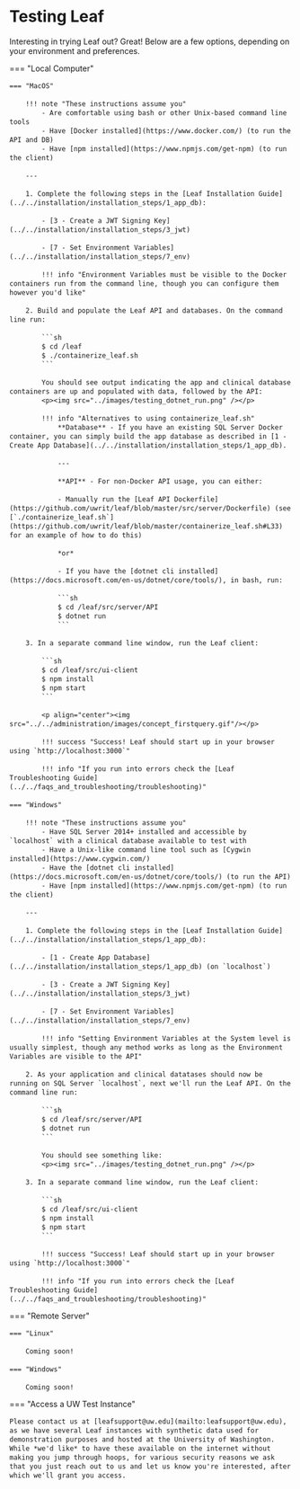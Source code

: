 # Testing Leaf
Interesting in trying Leaf out? Great! Below are a few options, depending on your environment and preferences.

=== "Local Computer"

    === "MacOS"

        !!! note "These instructions assume you"
            - Are comfortable using bash or other Unix-based command line tools
            - Have [Docker installed](https://www.docker.com/) (to run the API and DB)
            - Have [npm installed](https://www.npmjs.com/get-npm) (to run the client)

        ---

        1. Complete the following steps in the [Leaf Installation Guide](../../installation/installation_steps/1_app_db):

            - [3 - Create a JWT Signing Key](../../installation/installation_steps/3_jwt)

            - [7 - Set Environment Variables](../../installation/installation_steps/7_env)

            !!! info "Environment Variables must be visible to the Docker containers run from the command line, though you can configure them however you'd like"

        2. Build and populate the Leaf API and databases. On the command line run:

            ```sh
            $ cd /leaf
            $ ./containerize_leaf.sh
            ```

            You should see output indicating the app and clinical database containers are up and populated with data, followed by the API:
            <p><img src="../images/testing_dotnet_run.png" /></p>

            !!! info "Alternatives to using containerize_leaf.sh"
                **Database** - If you have an existing SQL Server Docker container, you can simply build the app database as described in [1 - Create App Database](../../installation/installation_steps/1_app_db).

                ---

                **API** - For non-Docker API usage, you can either:
                
                - Manually run the [Leaf API Dockerfile](https://github.com/uwrit/leaf/blob/master/src/server/Dockerfile) (see [`./containerize_leaf.sh`](https://github.com/uwrit/leaf/blob/master/containerize_leaf.sh#L33) for an example of how to do this)

                *or*

                - If you have the [dotnet cli installed](https://docs.microsoft.com/en-us/dotnet/core/tools/), in bash, run:

                ```sh
                $ cd /leaf/src/server/API
                $ dotnet run
                ```

        3. In a separate command line window, run the Leaf client:

            ```sh
            $ cd /leaf/src/ui-client
            $ npm install
            $ npm start
            ```

            <p align="center"><img src="../../administration/images/concept_firstquery.gif"/></p>

            !!! success "Success! Leaf should start up in your browser using `http://localhost:3000`"

            !!! info "If you run into errors check the [Leaf Troubleshooting Guide](../../faqs_and_troubleshooting/troubleshooting)"

    === "Windows"

        !!! note "These instructions assume you"
            - Have SQL Server 2014+ installed and accessible by `localhost` with a clinical database available to test with
            - Have a Unix-like command line tool such as [Cygwin installed](https://www.cygwin.com/)
            - Have the [dotnet cli installed](https://docs.microsoft.com/en-us/dotnet/core/tools/) (to run the API)
            - Have [npm installed](https://www.npmjs.com/get-npm) (to run the client)

        ---

        1. Complete the following steps in the [Leaf Installation Guide](../../installation/installation_steps/1_app_db):

            - [1 - Create App Database](../../installation/installation_steps/1_app_db) (on `localhost`)

            - [3 - Create a JWT Signing Key](../../installation/installation_steps/3_jwt)

            - [7 - Set Environment Variables](../../installation/installation_steps/7_env)

            !!! info "Setting Environment Variables at the System level is usually simplest, though any method works as long as the Environment Variables are visible to the API"

        2. As your application and clinical datatases should now be running on SQL Server `localhost`, next we'll run the Leaf API. On the command line run:

            ```sh
            $ cd /leaf/src/server/API
            $ dotnet run
            ```

            You should see something like:
            <p><img src="../images/testing_dotnet_run.png" /></p>

        3. In a separate command line window, run the Leaf client:

            ```sh
            $ cd /leaf/src/ui-client
            $ npm install
            $ npm start
            ```

            !!! success "Success! Leaf should start up in your browser using `http://localhost:3000`"

            !!! info "If you run into errors check the [Leaf Troubleshooting Guide](../../faqs_and_troubleshooting/troubleshooting)"

        
=== "Remote Server"

    === "Linux"

        Coming soon!

    === "Windows"

        Coming soon!

=== "Access a UW Test Instance"

    Please contact us at [leafsupport@uw.edu](mailto:leafsupport@uw.edu), as we have several Leaf instances with synthetic data used for demonstration purposes and hosted at the University of Washington. While *we'd like* to have these available on the internet without making you jump through hoops, for various security reasons we ask that you just reach out to us and let us know you're interested, after which we'll grant you access.